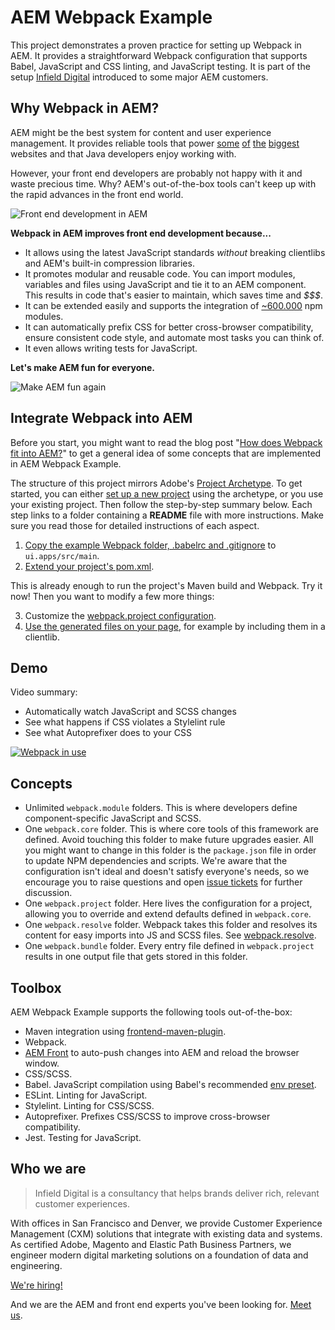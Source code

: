 # AEM Webpack Example

This project demonstrates a proven practice for setting up Webpack in AEM. It provides a straightforward Webpack configuration that supports Babel, JavaScript and CSS linting, and JavaScript testing. It is part of the setup [Infield Digital](http://www.infielddigital.com/) introduced to some major AEM customers.

## Why Webpack in AEM?

AEM might be the best system for content and user experience management. It provides reliable tools that power [some](http://store.nike.com/) [of](https://aws.amazon.com/) [the](https://www.chase.com/) [biggest](https://www.salesforce.com/) websites and that Java developers enjoy working with.

However, your front end developers are probably not happy with it and waste precious time. Why? AEM's out-of-the-box tools can't keep up with the rapid advances in the front end world.

![Front end development in AEM](https://i.imgur.com/vKwoLvU.jpg)

**Webpack in AEM improves front end development because...**

- It allows using the latest JavaScript standards _without_ breaking clientlibs and AEM's built-in compression libraries.
- It promotes modular and reusable code. You can import modules, variables and files using JavaScript and tie it to an AEM component. This results in code that's easier to maintain, which saves time and _$$$_.
- It can be extended easily and supports the integration of [~600.000](http://www.modulecounts.com/) npm modules.
- It can automatically prefix CSS for better cross-browser compatibility, ensure consistent code style, and automate most tasks you can think of.
- It even allows writing tests for JavaScript.

**Let's make AEM fun for everyone.**

![Make AEM fun again](https://i.imgur.com/t37OlGq.jpg)

## Integrate Webpack into AEM

Before you start, you might want to read the blog post "[How does Webpack fit into AEM?](https://www.infielddigital.com/blog/webpack-in-aem/)" to get a general idea of some concepts that are implemented in AEM Webpack Example.

The structure of this project mirrors Adobe's [Project Archetype](https://github.com/Adobe-Marketing-Cloud/aem-project-archetype/tree/master/src/main/archetype). To get started, you can either [set up a new project](https://github.com/Adobe-Marketing-Cloud/aem-project-archetype) using the archetype, or you use your existing project. Then follow the step-by-step summary below. Each step links to a folder containing a **README** file with more instructions. Make sure you read those for detailed instructions of each aspect.

1. [Copy the example Webpack folder, .babelrc and .gitignore](ui.apps/src/main) to `ui.apps/src/main`.
2. [Extend your project's pom.xml](ui.apps).

This is already enough to run the project's Maven build and Webpack. Try it now! Then you want to modify a few more things:

3. Customize the [webpack.project configuration](ui.apps/src/main/webpack.project/index.js).
4. [Use the generated files on your page](ui.apps/src/main/content/jcr_root/apps/__appsFolderName__/clientlibs/clientlib-components), for example by including them in a clientlib.

## Demo

Video summary:

- Automatically watch JavaScript and SCSS changes
- See what happens if CSS violates a Stylelint rule
- See what Autoprefixer does to your CSS

[![Webpack in use](https://www.infielddigital.com/shared/aem-webpack-example-demo-thumbnail.jpg)](https://www.infielddigital.com/shared/aem-webpack-example-demo.mov)

## Concepts

- Unlimited `webpack.module` folders. This is where developers define component-specific JavaScript and SCSS.
- One `webpack.core` folder. This is where core tools of this framework are defined. Avoid touching this folder to make future upgrades easier. All you might want to change in this folder is the `package.json` file in order to update NPM dependencies and scripts. We're aware that the configuration isn't ideal and doesn't satisfy everyone's needs, so we encourage you to raise questions and open [issue tickets](./issues) for further discussion.
- One `webpack.project` folder. Here lives the configuration for a project, allowing you to override and extend defaults defined in `webpack.core`.
- One `webpack.resolve` folder. Webpack takes this folder and resolves its content for easy imports into JS and SCSS files. See [webpack.resolve](ui.apps/src/main/content/jcr_root/apps/__appsFolderName__/components/webpack.resolve).
- One `webpack.bundle` folder. Every entry file defined in `webpack.project` results in one output file that gets stored in this folder.

## Toolbox

AEM Webpack Example supports the following tools out-of-the-box:

- Maven integration using [frontend-maven-plugin](https://github.com/eirslett/frontend-maven-plugin).
- Webpack.
- [AEM Front](https://kevinw.de/aem-front/) to auto-push changes into AEM and reload the browser window.
- CSS/SCSS.
- Babel. JavaScript compilation using Babel's recommended [env preset](http://babeljs.io/docs/plugins/preset-env/).
- ESLint. Linting for JavaScript.
- Stylelint. Linting for CSS/SCSS.
- Autoprefixer. Prefixes CSS/SCSS to improve cross-browser compatibility.
- Jest. Testing for JavaScript.

## Who we are

> Infield Digital is a consultancy that helps brands deliver rich, relevant customer experiences.

With offices in San Francisco and Denver, we provide Customer Experience Management (CXM) solutions that integrate with existing data and systems. As certified Adobe, Magento and Elastic Path Business Partners, we engineer modern digital marketing solutions on a foundation of data and engineering.

[We're hiring!](https://www.infielddigital.com/careers/)

And we are the AEM and front end experts you've been looking for. [Meet us](https://www.infielddigital.com/).
